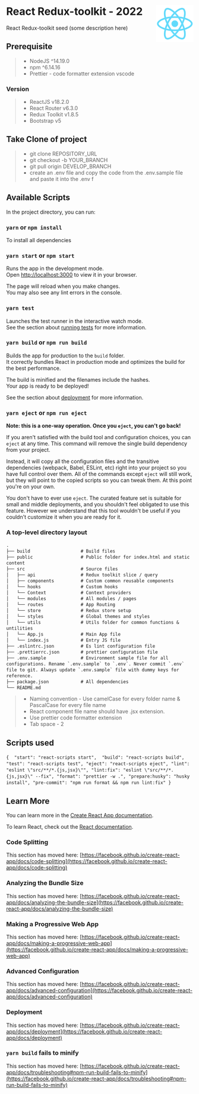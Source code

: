 # React Redux-toolkit - 2022 <img src="public/logo512.png" height="100px" align="right"/>

React Redux-toolkit seed (some description here)

## Prerequisite

> - NodeJS ^14.19.0
> - npm ^6.14.16
> - Prettier - code formatter extension vscode

### Version

> - ReactJS v18.2.0
> - React Router v6.3.0
> - Redux Toolkit v1.8.5
> - Bootstrap v5

## Take Clone of project

> - git clone REPOSITORY_URL
> - git checkout -b YOUR_BRANCH
> - git pull origin DEVELOP_BRANCH
> - create an .env file and copy the code from the .env.sample file and paste it into the .env f

## Available Scripts

In the project directory, you can run:

### `yarn` or `npm install`

To install all dependencies

### `yarn start` or `npm start`

Runs the app in the development mode.\
Open [http://localhost:3000](http://localhost:3000) to view it in your browser.

The page will reload when you make changes.\
You may also see any lint errors in the console.

### `yarn test`

Launches the test runner in the interactive watch mode.\
See the section about [running tests](https://facebook.github.io/create-react-app/docs/running-tests) for more information.

### `yarn build` or `npm run build`

Builds the app for production to the `build` folder.\
It correctly bundles React in production mode and optimizes the build for the best performance.

The build is minified and the filenames include the hashes.\
Your app is ready to be deployed!

See the section about [deployment](https://facebook.github.io/create-react-app/docs/deployment) for more information.

### `yarn eject` or `npm run eject`

**Note: this is a one-way operation. Once you `eject`, you can't go back!**

If you aren't satisfied with the build tool and configuration choices, you can `eject` at any time. This command will remove the single build dependency from your project.

Instead, it will copy all the configuration files and the transitive dependencies (webpack, Babel, ESLint, etc) right into your project so you have full control over them. All of the commands except `eject` will still work, but they will point to the copied scripts so you can tweak them. At this point you're on your own.

You don't have to ever use `eject`. The curated feature set is suitable for small and middle deployments, and you shouldn't feel obligated to use this feature. However we understand that this tool wouldn't be useful if you couldn't customize it when you are ready for it.

### A top-level directory layout

    .
    ├── build                   # Build files
    ├── public                  # Public folder for index.html and static content
    ├── src                     # Source files
    │   ├── api                 # Redux toolkit slice / query
    │   ├── components          # Custom common reusable components
    │   └── hooks               # Custom hooks
    │   └── Context             # Context providers
    │   └── modules             # All modules / pages
    │   └── routes              # App Routing
    │   └── store               # Redux store setup
    │   └── styles              # Global themes and styles
    │   └── utils               # Utils folder for common functions & untilities
    │   └── App.js              # Main App file
    │   └── index.js            # Entry JS file
    ├── .eslintrc.json          # Es lint configuration file
    ├── .prettierrc.json        # prettier configuration file
    ├── .env.sample             # Environment sample file for all configurations. Rename `.env.sample` to `.env`. Never commit `.env` file to git. Always update `.env.sample` file with dummy keys for reference.
    ├── package.json            # All dependencies
    └── README.md

> - Naming convention - Use camelCase for every folder name & PascalCase for every file name
> - React component file name should have .jsx extension.
> - Use prettier code formatter extension
> - Tab space - 2

## Scripts used

`
{ 
    "start": "react-scripts start", 
    "build": "react-scripts build",
    "test": "react-scripts test",
    "eject": "react-scripts eject",
    "lint": "eslint \"src/**/*.{js,jsx}\"",
    "lint:fix": "eslint \"src/**/*.{js,jsx}\" --fix",
    "format": "prettier -w .",
    "prepare:husky": "husky install",
    "pre-commit": "npm run format && npm run lint:fix"
}
`

## Learn More

You can learn more in the [Create React App documentation](https://facebook.github.io/create-react-app/docs/getting-started).

To learn React, check out the [React documentation](https://reactjs.org/).

### Code Splitting

This section has moved here: [https://facebook.github.io/create-react-app/docs/code-splitting](https://facebook.github.io/create-react-app/docs/code-splitting)

### Analyzing the Bundle Size

This section has moved here: [https://facebook.github.io/create-react-app/docs/analyzing-the-bundle-size](https://facebook.github.io/create-react-app/docs/analyzing-the-bundle-size)

### Making a Progressive Web App

This section has moved here: [https://facebook.github.io/create-react-app/docs/making-a-progressive-web-app](https://facebook.github.io/create-react-app/docs/making-a-progressive-web-app)

### Advanced Configuration

This section has moved here: [https://facebook.github.io/create-react-app/docs/advanced-configuration](https://facebook.github.io/create-react-app/docs/advanced-configuration)

### Deployment

This section has moved here: [https://facebook.github.io/create-react-app/docs/deployment](https://facebook.github.io/create-react-app/docs/deployment)

### `yarn build` fails to minify

This section has moved here: [https://facebook.github.io/create-react-app/docs/troubleshooting#npm-run-build-fails-to-minify](https://facebook.github.io/create-react-app/docs/troubleshooting#npm-run-build-fails-to-minify)
